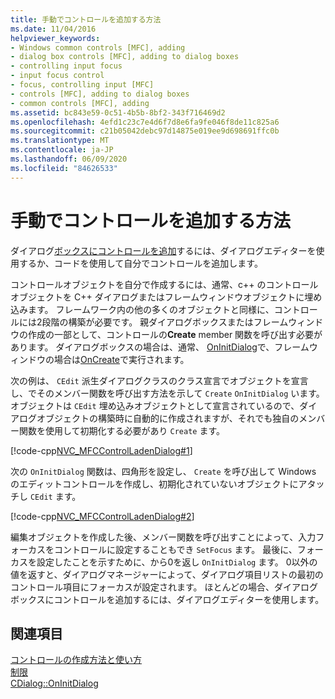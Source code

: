 ```yaml
---
title: 手動でコントロールを追加する方法
ms.date: 11/04/2016
helpviewer_keywords:
- Windows common controls [MFC], adding
- dialog box controls [MFC], adding to dialog boxes
- controlling input focus
- input focus control
- focus, controlling input [MFC]
- controls [MFC], adding to dialog boxes
- common controls [MFC], adding
ms.assetid: bc843e59-0c51-4b5b-8bf2-343f716469d2
ms.openlocfilehash: 4efd1c23c7e4d6f7d8e6fa9fe046f8de11c825a6
ms.sourcegitcommit: c21b05042debc97d14875e019ee9d698691ffc0b
ms.translationtype: MT
ms.contentlocale: ja-JP
ms.lasthandoff: 06/09/2020
ms.locfileid: "84626533"
---
```

# <a name="adding-controls-by-hand"></a>手動でコントロールを追加する方法

ダイアログ[ボックスにコントロールを追加](using-the-dialog-editor-to-add-controls.md)するには、ダイアログエディターを使用するか、コードを使用して自分でコントロールを追加します。

コントロールオブジェクトを自分で作成するには、通常、c++ のコントロールオブジェクトを C++ ダイアログまたはフレームウィンドウオブジェクトに埋め込みます。 フレームワーク内の他の多くのオブジェクトと同様に、コントロールには2段階の構築が必要です。 親ダイアログボックスまたはフレームウィンドウの作成の一部として、コントロールの**Create** member 関数を呼び出す必要があります。 ダイアログボックスの場合は、通常、 [OnInitDialog](reference/cdialog-class.md#oninitdialog)で、フレームウィンドウの場合は[OnCreate](reference/cwnd-class.md#oncreate)で実行されます。

次の例は、 `CEdit` 派生ダイアログクラスのクラス宣言でオブジェクトを宣言し、でそのメンバー関数を呼び出す方法を示して `Create` `OnInitDialog` います。 オブジェクトは `CEdit` 埋め込みオブジェクトとして宣言されているので、ダイアログオブジェクトの構築時に自動的に作成されますが、それでも独自のメンバー関数を使用して初期化する必要があり `Create` ます。

[!code-cpp[NVC_MFCControlLadenDialog#1](codesnippet/cpp/adding-controls-by-hand_1.h)]

次の `OnInitDialog` 関数は、四角形を設定し、 `Create` を呼び出して Windows のエディットコントロールを作成し、初期化されていないオブジェクトにアタッチし `CEdit` ます。

[!code-cpp[NVC_MFCControlLadenDialog#2](codesnippet/cpp/adding-controls-by-hand_2.cpp)]

編集オブジェクトを作成した後、メンバー関数を呼び出すことによって、入力フォーカスをコントロールに設定することもでき `SetFocus` ます。 最後に、フォーカスを設定したことを示すために、から0を返し `OnInitDialog` ます。 0以外の値を返すと、ダイアログマネージャーによって、ダイアログ項目リストの最初のコントロール項目にフォーカスが設定されます。 ほとんどの場合、ダイアログボックスにコントロールを追加するには、ダイアログエディターを使用します。

## <a name="see-also"></a>関連項目

[コントロールの作成方法と使い方](making-and-using-controls.md)<br/>
[制限](controls-mfc.md)<br/>
[CDialog::OnInitDialog](reference/cdialog-class.md#oninitdialog)
